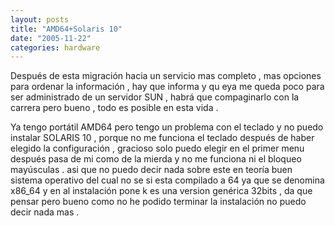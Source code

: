 ```yaml
---
layout: posts
title: "AMD64+Solaris 10"
date: "2005-11-22"
categories: hardware
---
```


Después de esta migración hacia un servicio mas completo , mas opciones para ordenar la información , hay que informa y qu eya me queda poco para ser administrado de un servidor SUN , habrá que compaginarlo con la carrera pero bueno , todo es posible en esta vida .

Ya tengo portátil AMD64 pero tengo un problema con el teclado y no puedo instalar SOLARIS 10 , porque no me funciona el teclado después de haber elegido la configuración , gracioso solo puedo elegir en el primer menu después pasa de mi como de la mierda y no me funciona ni el bloqueo mayúsculas . asi que no puedo decir nada sobre este en teoría buen sistema operativo del cual no se si esta compilado a 64 ya que se denomina x86\_64 y en al instalación pone k es una version genérica 32bits , da que pensar pero bueno como no he podido terminar la instalación no puedo decir nada mas .
